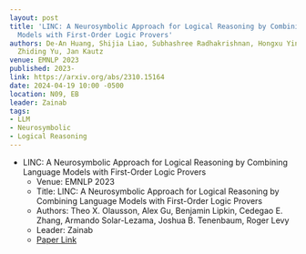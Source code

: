 ```yaml
---
layout: post
title: 'LINC: A Neurosymbolic Approach for Logical Reasoning by Combining Language
  Models with First-Order Logic Provers'
authors: De-An Huang, Shijia Liao, Subhashree Radhakrishnan, Hongxu Yin, Pavlo Molchanov,
  Zhiding Yu, Jan Kautz
venue: EMNLP 2023
published: 2023-
link: https://arxiv.org/abs/2310.15164
date: 2024-04-19 10:00 -0500
location: N09, EB
leader: Zainab
tags:
- LLM
- Neurosymbolic
- Logical Reasoning
---
```

- LINC: A Neurosymbolic Approach for Logical Reasoning by Combining Language Models with First-Order Logic Provers
    - Venue: EMNLP 2023
    - Title: LINC: A Neurosymbolic Approach for Logical Reasoning by Combining Language Models with First-Order Logic Provers
    - Authors: Theo X. Olausson, Alex Gu, Benjamin Lipkin, Cedegao E. Zhang, Armando Solar-Lezama, Joshua B. Tenenbaum, Roger Levy
    - Leader: Zainab
    - [Paper Link](https://arxiv.org/abs/2310.15164)